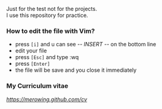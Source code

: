Just for the test not for the projects.  
I use this repository for practice.

### How to edit the file with Vim?
* press `[i]` and u can see *-- INSERT --* on the bottom line
* edit your file
* press `[Esc]` and type :wq
* press `[Enter]`
* the file will be save and you close it immediately

### My Curriculum vitae
*https://merowing.github.com/cv*